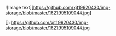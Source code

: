 ![Image text][https://github.com/xjt19920430/img-storage/blob/master/1621995109044.jpg]

[]: https://github.com/xjt19920430/img-storage/blob/master/1621995109044.jpg
